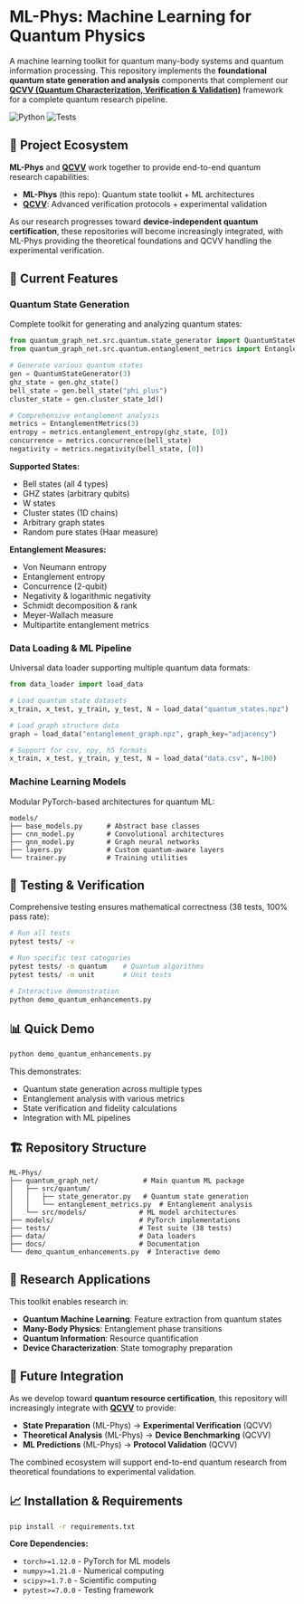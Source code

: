 # ML-Phys: Machine Learning for Quantum Physics

A machine learning toolkit for quantum many-body systems and quantum information processing. This repository implements the **foundational quantum state generation and analysis** components that complement our [**QCVV (Quantum Characterization, Verification & Validation)**](../QCVV) framework for a complete quantum research pipeline.

![Python](https://img.shields.io/badge/Python-3.8%2B-blue.svg)
![Tests](https://img.shields.io/badge/Tests-38%20passed-brightgreen.svg)

## 🔗 Project Ecosystem

**ML-Phys** and **[QCVV](../QCVV)** work together to provide end-to-end quantum research capabilities:

- **ML-Phys** (this repo): Quantum state toolkit + ML architectures
- **[QCVV](../QCVV)**: Advanced verification protocols + experimental validation

As our research progresses toward **device-independent quantum certification**, these repositories will become increasingly integrated, with ML-Phys providing the theoretical foundations and QCVV handling the experimental verification.

## 🎯 Current Features

### Quantum State Generation
Complete toolkit for generating and analyzing quantum states:

```python
from quantum_graph_net.src.quantum.state_generator import QuantumStateGenerator
from quantum_graph_net.src.quantum.entanglement_metrics import EntanglementMetrics

# Generate various quantum states
gen = QuantumStateGenerator(3)
ghz_state = gen.ghz_state()
bell_state = gen.bell_state("phi_plus")
cluster_state = gen.cluster_state_1d()

# Comprehensive entanglement analysis
metrics = EntanglementMetrics(3)
entropy = metrics.entanglement_entropy(ghz_state, [0])
concurrence = metrics.concurrence(bell_state)
negativity = metrics.negativity(bell_state, [0])
```

**Supported States:**
- Bell states (all 4 types)
- GHZ states (arbitrary qubits)
- W states 
- Cluster states (1D chains)
- Arbitrary graph states
- Random pure states (Haar measure)

**Entanglement Measures:**
- Von Neumann entropy
- Entanglement entropy
- Concurrence (2-qubit)
- Negativity & logarithmic negativity
- Schmidt decomposition & rank
- Meyer-Wallach measure
- Multipartite entanglement metrics

### Data Loading & ML Pipeline

Universal data loader supporting multiple quantum data formats:

```python
from data_loader import load_data

# Load quantum state datasets
x_train, x_test, y_train, y_test, N = load_data("quantum_states.npz")

# Load graph structure data
graph = load_data("entanglement_graph.npz", graph_key="adjacency")

# Support for csv, npy, h5 formats
x_train, x_test, y_train, y_test, N = load_data("data.csv", N=100)
```

### Machine Learning Models

Modular PyTorch-based architectures for quantum ML:

```
models/
├── base_models.py      # Abstract base classes
├── cnn_model.py        # Convolutional architectures  
├── gnn_model.py        # Graph neural networks
├── layers.py           # Custom quantum-aware layers
└── trainer.py          # Training utilities
```

## 🧪 Testing & Verification

Comprehensive testing ensures mathematical correctness (38 tests, 100% pass rate):

```bash
# Run all tests
pytest tests/ -v

# Run specific test categories
pytest tests/ -m quantum    # Quantum algorithms
pytest tests/ -m unit       # Unit tests

# Interactive demonstration
python demo_quantum_enhancements.py
```

## 📊 Quick Demo

```bash
python demo_quantum_enhancements.py
```

This demonstrates:
- Quantum state generation across multiple types
- Entanglement analysis with various metrics
- State verification and fidelity calculations
- Integration with ML pipelines

## 🏗️ Repository Structure

```
ML-Phys/
├── quantum_graph_net/           # Main quantum ML package
│   ├── src/quantum/            
│   │   ├── state_generator.py   # Quantum state generation
│   │   └── entanglement_metrics.py  # Entanglement analysis
│   └── src/models/             # ML model architectures
├── models/                     # PyTorch implementations
├── tests/                      # Test suite (38 tests)
├── data/                       # Data loaders
├── docs/                       # Documentation
└── demo_quantum_enhancements.py  # Interactive demo
```

## 🔬 Research Applications

This toolkit enables research in:
- **Quantum Machine Learning**: Feature extraction from quantum states
- **Many-Body Physics**: Entanglement phase transitions
- **Quantum Information**: Resource quantification
- **Device Characterization**: State tomography preparation

## 🚀 Future Integration

As we develop toward **quantum resource certification**, this repository will increasingly integrate with **[QCVV](../QCVV)** to provide:

- **State Preparation** (ML-Phys) → **Experimental Verification** (QCVV)
- **Theoretical Analysis** (ML-Phys) → **Device Benchmarking** (QCVV)  
- **ML Predictions** (ML-Phys) → **Protocol Validation** (QCVV)

The combined ecosystem will support end-to-end quantum research from theoretical foundations to experimental validation.

## 📈 Installation & Requirements

```bash
pip install -r requirements.txt
```

**Core Dependencies:**
- `torch>=1.12.0` - PyTorch for ML models
- `numpy>=1.21.0` - Numerical computing
- `scipy>=1.7.0` - Scientific computing
- `pytest>=7.0.0` - Testing framework
